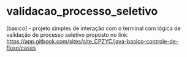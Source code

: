 # validacao_processo_seletivo
[basico] - projeto simples de interação com o terminal com lógica de validação de processo seletivo proposto no link:  https://app.gitbook.com/sites/site_CPZYC/java-basico-controle-de-fluxo/cases 
